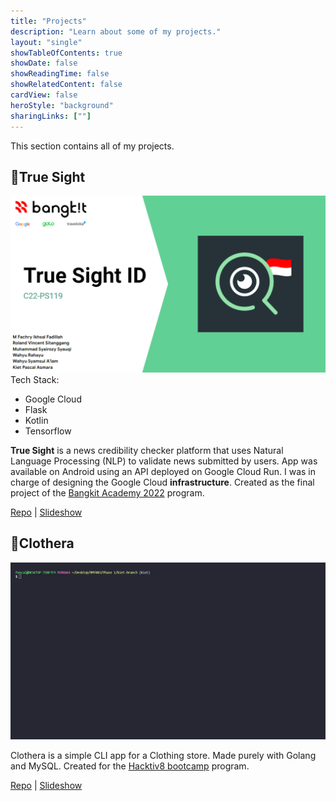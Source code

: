 ```yaml
---
title: "Projects"
description: "Learn about some of my projects."
layout: "single"
showTableOfContents: true
showDate: false
showReadingTime: false
showRelatedContent: false
cardView: false
heroStyle: "background"
sharingLinks: [""]
---
```

This section contains all of my projects.


## 🔎True Sight

<img src="trueg.png">
Tech Stack:

- Google Cloud
- Flask
- Kotlin
- Tensorflow

**True Sight** is a news credibility checker platform that uses Natural Language Processing (NLP) to validate news submitted by users. App was available on Android using an API deployed on Google Cloud Run. I was in charge of designing the Google Cloud **infrastructure**. Created as the final project of the [Bangkit Academy 2022](https://grow.google/intl/id_id/bangkit/) program.
<p class="text-center"><a href="https://github.com/C22-PS119">Repo</a>  |  <a href="https://docs.google.com/presentation/d/12gIpZy8aiA4JOet8BcEIkIr1qZlrXzb9jPUsR4dmwmM/edit?usp=sharing">Slideshow</a></p>

## 👔Clothera

<img src="clothera.gif">

Clothera is a simple CLI app for a Clothing store. Made purely with Golang and MySQL. Created for the [Hacktiv8 bootcamp](https://hacktiv8.com/bootcamp-golang) program.
<p class="text-center"><a href="https://github.com/kiet-asmara/clothera">Repo</a>  |  <a href="https://docs.google.com/presentation/d/1ZMuYfju0HzGqvV9Rl5bnrk5mpsCpM33q8dw0j0w-vn4/edit?usp=sharing">Slideshow</a></p>